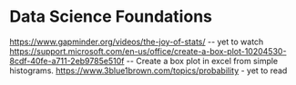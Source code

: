 # Data Science Foundations

https://www.gapminder.org/videos/the-joy-of-stats/ -- yet to watch
https://support.microsoft.com/en-us/office/create-a-box-plot-10204530-8cdf-40fe-a711-2eb9785e510f -- Create a box plot in excel from simple histograms.
https://www.3blue1brown.com/topics/probability - yet to read
